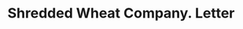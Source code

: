 ---
doi: 10.7916/D8J404NJ
date_other: '1922'
date_other_textual: '1922'
form: correspondence
genre:
- Letters (correspondence)
name:
- Shredded Wheat Company
object_in_context_url: https://biggert.cul.columbia.edu/items/view/ave_biggert_01173
subject_hierarchical_geographic:
- Niagara Falls, New York, United States
subject_name:
- Shredded Wheat Company
title: Shredded Wheat Company. Letter
sort_title: Shredded Wheat Company. Letter
call_number: ave_biggert_01173
coordinates:
- 43.1,-79.01666666666667
pid: ave_biggert_01173
identifiers: ave_biggert_01173
permalink: /biggert/ave_biggert_01173/
layout: iiif-image-page
---